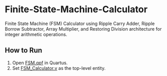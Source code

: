 # Finite-State-Machine-Calculator

Finite State Machine (FSM) Calculator using Ripple Carry Adder, Ripple Borrow Subtractor, Array Multiplier, and Restoring Division architecture for integer arithmetic operations.

## How to Run

1. Open [FSM.qpf](/FSM/FSM.qpf) in Quartus.
2. Set [FSM_Calculator.v](/FSM/FSM_Calculator.v) as the top-level entity.
